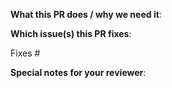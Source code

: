 <!--

Thank you for sending a pull request! Here are some tips:

1. If this is your first time, please read our contribution guide at https://github.com/khulnasoft/kengine-plugin-sdk-go/blob/master/CONTRIBUTING.md

2. Ensure you include and run the appropriate tests as part of your Pull Request.

3. If the Pull Request is a work in progress, make use of GitHub's "Draft PR" feature and mark it as such.

4. If you can not merge your Pull Request due to a merge conflict, Rebase it. This gets it in sync with the master branch.

-->

**What this PR does / why we need it**:

**Which issue(s) this PR fixes**:

<!--

* Automatically closes linked issue when the Pull Request is merged.

Usage: "Fixes #<issue number>", or "Fixes (paste link of issue)"

-->

Fixes #

**Special notes for your reviewer**:

